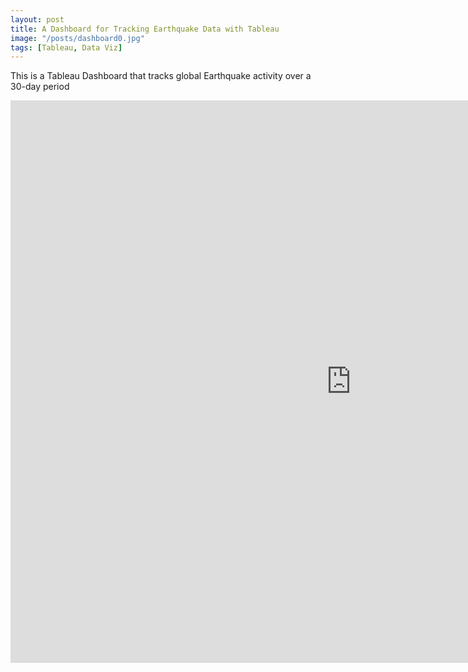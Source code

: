 ```yaml
---
layout: post
title: A Dashboard for Tracking Earthquake Data with Tableau
image: "/posts/dashboard0.jpg"
tags: [Tableau, Data Viz]
---
```

This is a Tableau Dashboard that tracks global Earthquake activity over a 30-day period
<iframe seamless frameborder="0" src="https://public.tableau.com/views/DSIEarthquakeExercise1/DSIEarthquakeTracker?:embed=yes&:display_count=yes&:showVizHome=no" width = '1090' height = '900'></iframe>
